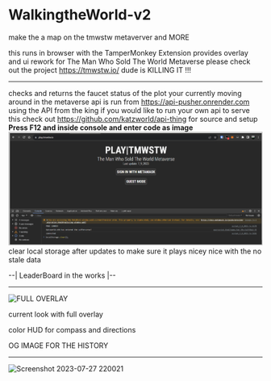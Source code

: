 # WalkingtheWorld-v2
make the a map on the tmwstw metaverver and MORE 

this runs in browser with the TamperMonkey Extension provides overlay and ui rework for
The Man Who Sold The World Metaverse please check out the project https://tmwstw.io/ dude is KILLING IT !!! 

<hr>

checks and returns the faucet status of the plot your currently 
moving around in the metaverse 
api is run from https://api-pusher.onrender.com using the API from the king
if you would like to run your own api to serve this check out 
https://github.com/katzworld/api-thing for source and setup 
**Press F12 and inside console and enter code as image**
![Clear Storage](image.png) clear local storage after updates to make sure it plays nicey nice with the no stale data 

--| LeaderBoard in the works |--

<hr>

![FULL OVERLAY](https://github.com/katzworld/WalkingtheWorld-v2/assets/3157472/3d8ed693-6eb0-445a-8d7e-1f9ad7e53809)

current look with full overlay

color HUD for compass and directions 

OG IMAGE FOR THE HISTORY
<hr>




![Screenshot 2023-07-27 220021](https://github.com/katzworld/WalkingtheWorld-v2/assets/3157472/e3102597-65cc-4c11-b660-169dea49b1fb)
